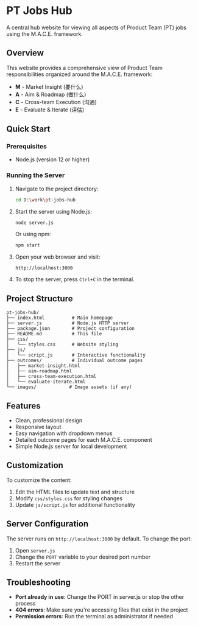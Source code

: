 # PT Jobs Hub

A central hub website for viewing all aspects of Product Team (PT) jobs using the M.A.C.E. framework.

## Overview

This website provides a comprehensive view of Product Team responsibilities organized around the M.A.C.E. framework:
- **M** - Market Insight (要什么)
- **A** - Aim & Roadmap (做什么)
- **C** - Cross-team Execution (沟通)
- **E** - Evaluate & Iterate (评估)

## Quick Start

### Prerequisites
- Node.js (version 12 or higher)

### Running the Server

1. Navigate to the project directory:
   ```bash
   cd D:\work\pt-jobs-hub
   ```

2. Start the server using Node.js:
   ```bash
   node server.js
   ```
   
   Or using npm:
   ```bash
   npm start
   ```

3. Open your web browser and visit:
   ```
   http://localhost:3000
   ```

4. To stop the server, press `Ctrl+C` in the terminal.

## Project Structure

```
pt-jobs-hub/
├── index.html          # Main homepage
├── server.js           # Node.js HTTP server
├── package.json        # Project configuration
├── README.md           # This file
├── css/
│   └── styles.css      # Website styling
├── js/
│   └── script.js       # Interactive functionality
├── outcomes/           # Individual outcome pages
│   ├── market-insight.html
│   ├── aim-roadmap.html
│   ├── cross-team-execution.html
│   └── evaluate-iterate.html
└── images/            # Image assets (if any)
```

## Features

- Clean, professional design
- Responsive layout
- Easy navigation with dropdown menus
- Detailed outcome pages for each M.A.C.E. component
- Simple Node.js server for local development

## Customization

To customize the content:
1. Edit the HTML files to update text and structure
2. Modify `css/styles.css` for styling changes
3. Update `js/script.js` for additional functionality

## Server Configuration

The server runs on `http://localhost:3000` by default. To change the port:
1. Open `server.js`
2. Change the `PORT` variable to your desired port number
3. Restart the server

## Troubleshooting

- **Port already in use**: Change the PORT in server.js or stop the other process
- **404 errors**: Make sure you're accessing files that exist in the project
- **Permission errors**: Run the terminal as administrator if needed

